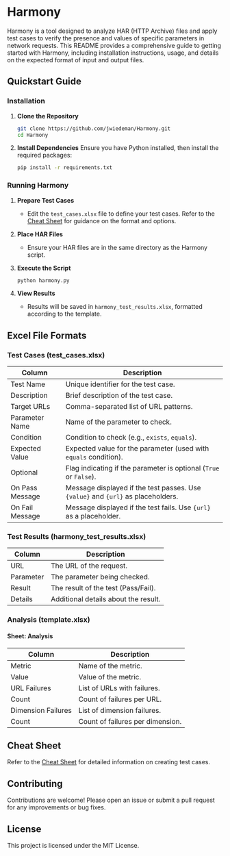# Harmony

Harmony is a tool designed to analyze HAR (HTTP Archive) files and apply test cases to verify the presence and values of specific parameters in network requests. This README provides a comprehensive guide to getting started with Harmony, including installation instructions, usage, and details on the expected format of input and output files.

## Quickstart Guide

### Installation

1. **Clone the Repository**
   ```bash
   git clone https://github.com/jwiedeman/Harmony.git
   cd Harmony
   ```

2. **Install Dependencies**
   Ensure you have Python installed, then install the required packages:
   ```bash
   pip install -r requirements.txt
   ```

### Running Harmony

1. **Prepare Test Cases**
   - Edit the `test_cases.xlsx` file to define your test cases. Refer to the [Cheat Sheet](README_CheatSheet.md) for guidance on the format and options.

2. **Place HAR Files**
   - Ensure your HAR files are in the same directory as the Harmony script.

3. **Execute the Script**
   ```bash
   python harmony.py
   ```

4. **View Results**
   - Results will be saved in `harmony_test_results.xlsx`, formatted according to the template.

## Excel File Formats

### Test Cases (test_cases.xlsx)

| Column          | Description                                                                 |
|-----------------|-----------------------------------------------------------------------------|
| Test Name       | Unique identifier for the test case.                                        |
| Description     | Brief description of the test case.                                         |
| Target URLs     | Comma-separated list of URL patterns.                                        |
| Parameter Name  | Name of the parameter to check.                                              |
| Condition       | Condition to check (e.g., `exists`, `equals`).                              |
| Expected Value  | Expected value for the parameter (used with `equals` condition).             |
| Optional        | Flag indicating if the parameter is optional (`True` or `False`).            |
| On Pass Message | Message displayed if the test passes. Use `{value}` and `{url}` as placeholders. |
| On Fail Message | Message displayed if the test fails. Use `{url}` as a placeholder.           |

### Test Results (harmony_test_results.xlsx)

| Column    | Description                        |
|-----------|------------------------------------|
| URL       | The URL of the request.            |
| Parameter | The parameter being checked.       |
| Result    | The result of the test (Pass/Fail).|
| Details   | Additional details about the result.|

### Analysis (template.xlsx)

#### Sheet: Analysis

| Column          | Description                        |
|-----------------|------------------------------------|
| Metric          | Name of the metric.                |
| Value           | Value of the metric.               |
| URL Failures    | List of URLs with failures.        |
| Count           | Count of failures per URL.         |
| Dimension Failures | List of dimension failures.     |
| Count           | Count of failures per dimension.   |

## Cheat Sheet

Refer to the [Cheat Sheet](README_CheatSheet.md) for detailed information on creating test cases.

## Contributing

Contributions are welcome! Please open an issue or submit a pull request for any improvements or bug fixes.

## License

This project is licensed under the MIT License.